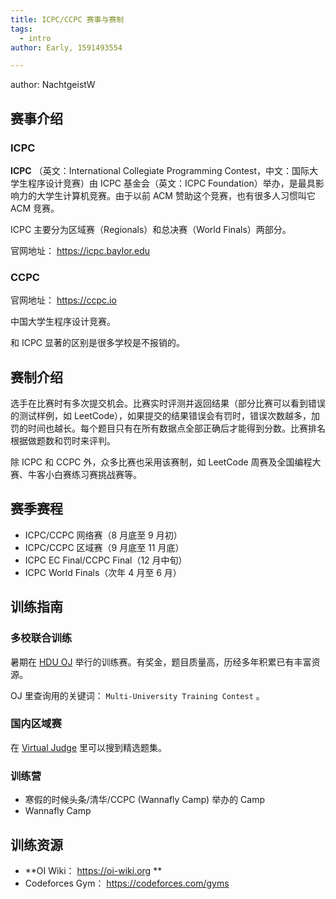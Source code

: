 ```yaml
---
title: ICPC/CCPC 赛事与赛制
tags:
  - intro
author: Early, 1591493554

---
```


author: NachtgeistW

## 赛事介绍

### ICPC

 **ICPC** （英文：International Collegiate Programming Contest，中文：国际大学生程序设计竞赛）由 ICPC 基金会（英文：ICPC Foundation）举办，是最具影响力的大学生计算机竞赛。由于以前 ACM 赞助这个竞赛，也有很多人习惯叫它 ACM 竞赛。

ICPC 主要分为区域赛（Regionals）和总决赛（World Finals）两部分。

官网地址： <https://icpc.baylor.edu> 

### CCPC

官网地址： <https://ccpc.io> 

中国大学生程序设计竞赛。

和 ICPC 显著的区别是很多学校是不报销的。

## 赛制介绍

选手在比赛时有多次提交机会。比赛实时评测并返回结果（部分比赛可以看到错误的测试样例，如 LeetCode），如果提交的结果错误会有罚时，错误次数越多，加罚的时间也越长。每个题目只有在所有数据点全部正确后才能得到分数。比赛排名根据做题数和罚时来评判。

除 ICPC 和 CCPC 外，众多比赛也采用该赛制，如 LeetCode 周赛及全国编程大赛、牛客小白赛练习赛挑战赛等。

## 赛季赛程

-   ICPC/CCPC 网络赛（8 月底至 9 月初）
-   ICPC/CCPC 区域赛（9 月底至 11 月底）
-   ICPC EC Final/CCPC Final（12 月中旬）
-   ICPC World Finals（次年 4 月至 6 月）

## 训练指南

### 多校联合训练

暑期在 [HDU OJ](http://acm.hdu.edu.cn) 举行的训练赛。有奖金，题目质量高，历经多年积累已有丰富资源。

OJ 里查询用的关键词： `Multi-University Training Contest` 。

### 国内区域赛

在 [Virtual Judge](https://vjudge.net/) 里可以搜到精选题集。

### 训练营

-   寒假的时候头条/清华/CCPC (Wannafly Camp) 举办的 Camp
-   Wannafly Camp

## 训练资源

-    **OI Wiki： <https://oi-wiki.org> ** 
-   Codeforces Gym： <https://codeforces.com/gyms> 
